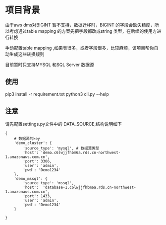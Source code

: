# 项目背景
由于aws dms对BIGINT 暂不支持，数据迁移时，BIGINT 的字段会缺失精度，所以考虑通过table mapping 的方案先把字段都改成string 类型，在后续的使用方进行转换

手动配置table mapping ,如果表很多，或者字段很多，比较麻烦，该项目帮你自动生成这些转换规则

目前暂时只支持MYSQL 和SQL Server 数据源

## 使用
pip3 install -r requirement.txt
python3 cli.py --help

## 注意
请先配置settings.py文件中的 DATA_SOURCE,结构说明如下

```
{
    # 数据源的key
    'demo_cluster': {
        'source_type': 'mysql', # 数据源类型
        'host': 'demo.c6lwjjfhbm6a.rds.cn-northwest-1.amazonaws.com.cn', 
        'port': 3306,
        'user': 'admin',
        'pwd': 'Demo1234'
    },
    'demo_mssql': {
        'source_type': 'mssql',
        'host':  'database-1.c6lwjjfhbm6a.rds.cn-northwest-1.amazonaws.com.cn',
        'port': 1433,
        'user': 'admin',
        'pwd': 'Demo1234'
    }

}

```